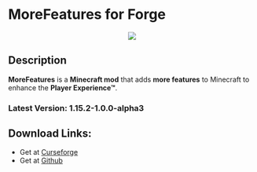 # MoreFeatures for Forge
<p align="center"><img src="https://github.com/xf8b/MoreFeatures/blob/1.15.2/src/main/resources/logo.png?raw=true"></p>

## Description
**MoreFeatures** is a **Minecraft mod** that adds **more features** to Minecraft to enhance the **Player Experience™**.
### Latest Version: 1.15.2-1.0.0-alpha3
## Download Links:
- Get at [Curseforge](https://www.curseforge.com/minecraft/mc-mods/morefeatures/files/)  
- Get at [Github](https://github.com/xf8b/MoreFeatures/releases)

